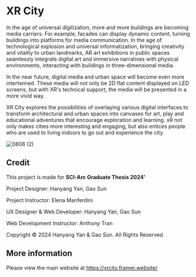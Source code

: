 # XR City

In the age of universal digitization, more and more buildings are becoming media carriers. For example, facades can display dynamic content, turning buildings into platforms for media communication. In the age of technological explosion and universal informatization, bringing creativity and vitality to urban landmarks, AR art exhibitions in public spaces seamlessly integrate digital art and immersive narratives with physical environments, interacting with buildings in three-dimensional media.

In the near future, digital media and urban space will become even more intertwined. These media will not only be 2D flat content displayed on LED screens, but with XR's technical support, the media will be presented in a more vivid way.

XR City explores the possibilities of overlaying various digital interfaces to transform architectural and urban spaces into canvases for art, play and educational adventures that encourage exploration and learning. xR not only makes cities more interesting and engaging, but also entices people who are used to living indoors to go out and experience the city.

![0806 (2)](https://github.com/user-attachments/assets/0f0885ea-4669-4e3d-bb31-2d2c9db2e44a)



## Credit
This project is made for **SCI-Arc Graduate Thesis 2024'**

Project Designer: Hanyang Yan, Gao Sun

Project Instructor: Elena Manferdini

UX Designer & Web Developer: Hanyang Yan, Gao Sun

Web Development Instructor: Anthony Tran

Copyright © 2024 Hanyang Yan & Gao Sun. All Rights Reserved

## More information
Please view the main website at https://xrcity.framer.website/
